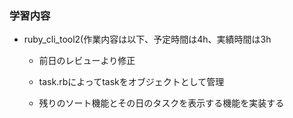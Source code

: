 ### 学習内容
- ruby_cli_tool2(作業内容は以下、予定時間は4h、実績時間は3h
  - 前日のレビューより修正

  - task.rbによってtaskをオブジェクトとして管理

  - 残りのソート機能とその日のタスクを表示する機能を実装する